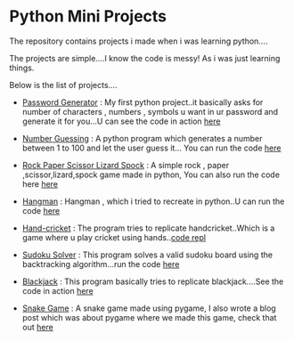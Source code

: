 # Python Mini Projects

The repository contains projects i made when i was learning python....

The projects are simple....I know the code is messy! As i was just learning things.

Below is the list of projects....

* [Password Generator](https://github.com/grapeJUICE1/python-mini-projects/blob/main/password-generator.py)
: My first python project..it basically asks for number of characters , numbers , symbols u want in ur password and generate it for you...U can see the code in action [here](https://repl.it/@GrapeJUICE/Python-Password-Generator)

* [Number Guessing](https://github.com/grapeJUICE1/python-mini-projects/blob/main/NumberGuesser.py)
: A python program which generates a number between 1 to 100 and let the user guess it... You can run the code [here](https://repl.it/@GrapeJUICE/Number-Guessing-Game)

* [Rock Paper Scissor Lizard Spock](https://github.com/grapeJUICE1/python-mini-projects/blob/main/rockPaperScissorsLizardSpock.py)
: A simple rock , paper ,scissor,lizard,spock game made in python, You can also run the code here [here](https://repl.it/@GrapeJUICE/rock-paper-scissor-lizard-spock#main.py)

* [Hangman](https://github.com/grapeJUICE1/python-mini-projects/blob/main/hangman.py) : Hangman , which i tried to recreate in python..U can run the code [here](https://repl.it/@GrapeJUICE/HANGMAN-Python#main.py)

* [Hand-cricket](https://github.com/grapeJUICE1/python-mini-projects/blob/main/hand-cricket.py) : The program tries to replicate handcricket..Which is a game where u play cricket using hands..[code repl](https://repl.it/@GrapeJUICE/Handcricket-Python)

* [Sudoku Solver](https://github.com/grapeJUICE1/python-mini-projects/blob/main/sudoku-solver.py) : This program solves a valid sudoku board using the backtracking algorithm...run the code [here](https://repl.it/@GrapeJUICE/Sudoku-Solver)

* [Blackjack](https://github.com/grapeJUICE1/python-mini-projects/blob/main/blackjack.py) : This program basically tries to replicate blackjack....See the code in action  [here](https://repl.it/@GrapeJUICE/BLACKJACK#main.py)

* [Snake Game](https://github.com/grapeJUICE1/python-mini-projects/blob/main/snake.py) : A snake game made using pygame, I also wrote a blog post which was about pygame where we made this game, check that out [here](https://dev.to/grapejuice/getting-started-with-pygame-making-a-snake-game-2i1g)















